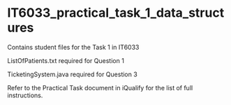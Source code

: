 # IT6033_practical_task_1_data_structures
Contains student files for the Task 1 in IT6033


  ListOfPatients.txt required for Question 1
  
  
  TicketingSystem.java required for Question 3
  
  Refer to the Practical Task document in iQualify for the list of full instructions.
